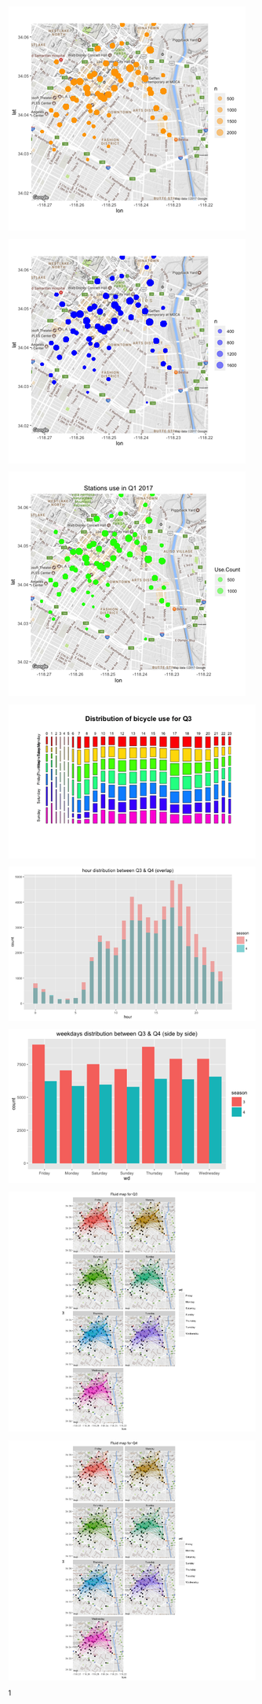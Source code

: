 ![Q3 2016 Stations Customers Count](https://github.com/jebyliang/Images/blob/master/q3_start.png)

![Q4 2016 Stations Customers Count](https://github.com/jebyliang/Images/blob/master/q4_start.png)

![Q1 2017 Stations Customers Count](https://github.com/jebyliang/Images/blob/master/q1_start.png)

![](https://github.com/jebyliang/Images/blob/master/mosaic_q3_q1.gif)

![](https://github.com/jebyliang/Images/blob/master/hour%20q34.png)

![](https://github.com/jebyliang/Images/blob/master/weekdays%20q34.png)

![](https://github.com/jebyliang/Images/blob/master/fluid%20Q3.png)

![](https://github.com/jebyliang/Images/blob/master/fluid%20Q4.png)

1[](https://github.com/jebyliang/Images/blob/master/fluid%20Q1.png)

